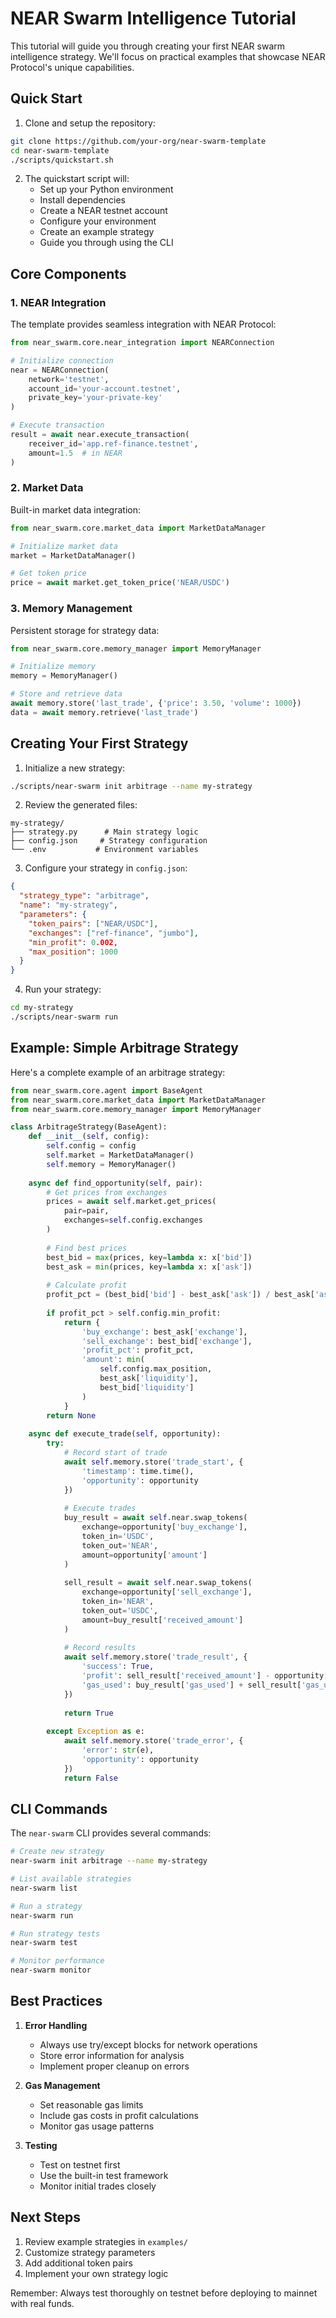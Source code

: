 # NEAR Swarm Intelligence Tutorial

This tutorial will guide you through creating your first NEAR swarm intelligence strategy. We'll focus on practical examples that showcase NEAR Protocol's unique capabilities.

## Quick Start

1. Clone and setup the repository:
```bash
git clone https://github.com/your-org/near-swarm-template
cd near-swarm-template
./scripts/quickstart.sh
```

2. The quickstart script will:
   - Set up your Python environment
   - Install dependencies
   - Create a NEAR testnet account
   - Configure your environment
   - Create an example strategy
   - Guide you through using the CLI

## Core Components

### 1. NEAR Integration
The template provides seamless integration with NEAR Protocol:
```python
from near_swarm.core.near_integration import NEARConnection

# Initialize connection
near = NEARConnection(
    network='testnet',
    account_id='your-account.testnet',
    private_key='your-private-key'
)

# Execute transaction
result = await near.execute_transaction(
    receiver_id='app.ref-finance.testnet',
    amount=1.5  # in NEAR
)
```

### 2. Market Data
Built-in market data integration:
```python
from near_swarm.core.market_data import MarketDataManager

# Initialize market data
market = MarketDataManager()

# Get token price
price = await market.get_token_price('NEAR/USDC')
```

### 3. Memory Management
Persistent storage for strategy data:
```python
from near_swarm.core.memory_manager import MemoryManager

# Initialize memory
memory = MemoryManager()

# Store and retrieve data
await memory.store('last_trade', {'price': 3.50, 'volume': 1000})
data = await memory.retrieve('last_trade')
```

## Creating Your First Strategy

1. Initialize a new strategy:
```bash
./scripts/near-swarm init arbitrage --name my-strategy
```

2. Review the generated files:
```
my-strategy/
├── strategy.py      # Main strategy logic
├── config.json     # Strategy configuration
└── .env           # Environment variables
```

3. Configure your strategy in `config.json`:
```json
{
  "strategy_type": "arbitrage",
  "name": "my-strategy",
  "parameters": {
    "token_pairs": ["NEAR/USDC"],
    "exchanges": ["ref-finance", "jumbo"],
    "min_profit": 0.002,
    "max_position": 1000
  }
}
```

4. Run your strategy:
```bash
cd my-strategy
./scripts/near-swarm run
```

## Example: Simple Arbitrage Strategy

Here's a complete example of an arbitrage strategy:

```python
from near_swarm.core.agent import BaseAgent
from near_swarm.core.market_data import MarketDataManager
from near_swarm.core.memory_manager import MemoryManager

class ArbitrageStrategy(BaseAgent):
    def __init__(self, config):
        self.config = config
        self.market = MarketDataManager()
        self.memory = MemoryManager()
    
    async def find_opportunity(self, pair):
        # Get prices from exchanges
        prices = await self.market.get_prices(
            pair=pair,
            exchanges=self.config.exchanges
        )
        
        # Find best prices
        best_bid = max(prices, key=lambda x: x['bid'])
        best_ask = min(prices, key=lambda x: x['ask'])
        
        # Calculate profit
        profit_pct = (best_bid['bid'] - best_ask['ask']) / best_ask['ask']
        
        if profit_pct > self.config.min_profit:
            return {
                'buy_exchange': best_ask['exchange'],
                'sell_exchange': best_bid['exchange'],
                'profit_pct': profit_pct,
                'amount': min(
                    self.config.max_position,
                    best_ask['liquidity'],
                    best_bid['liquidity']
                )
            }
        return None
    
    async def execute_trade(self, opportunity):
        try:
            # Record start of trade
            await self.memory.store('trade_start', {
                'timestamp': time.time(),
                'opportunity': opportunity
            })
            
            # Execute trades
            buy_result = await self.near.swap_tokens(
                exchange=opportunity['buy_exchange'],
                token_in='USDC',
                token_out='NEAR',
                amount=opportunity['amount']
            )
            
            sell_result = await self.near.swap_tokens(
                exchange=opportunity['sell_exchange'],
                token_in='NEAR',
                token_out='USDC',
                amount=buy_result['received_amount']
            )
            
            # Record results
            await self.memory.store('trade_result', {
                'success': True,
                'profit': sell_result['received_amount'] - opportunity['amount'],
                'gas_used': buy_result['gas_used'] + sell_result['gas_used']
            })
            
            return True
            
        except Exception as e:
            await self.memory.store('trade_error', {
                'error': str(e),
                'opportunity': opportunity
            })
            return False
```

## CLI Commands

The `near-swarm` CLI provides several commands:

```bash
# Create new strategy
near-swarm init arbitrage --name my-strategy

# List available strategies
near-swarm list

# Run a strategy
near-swarm run

# Run strategy tests
near-swarm test

# Monitor performance
near-swarm monitor
```

## Best Practices

1. **Error Handling**
   - Always use try/except blocks for network operations
   - Store error information for analysis
   - Implement proper cleanup on errors

2. **Gas Management**
   - Set reasonable gas limits
   - Include gas costs in profit calculations
   - Monitor gas usage patterns

3. **Testing**
   - Test on testnet first
   - Use the built-in test framework
   - Monitor initial trades closely

## Next Steps

1. Review example strategies in `examples/`
2. Customize strategy parameters
3. Add additional token pairs
4. Implement your own strategy logic

Remember: Always test thoroughly on testnet before deploying to mainnet with real funds. 